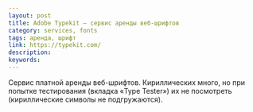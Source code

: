 ```yaml
---
layout: post
title: Adobe Typekit — сервис аренды веб-шрифтов
category: services, fonts
tags: аренда, шрифт
link: https://typekit.com/
description:
keywords:
---
```


<p>Сервис платной аренды веб-шрифтов. Кириллических много, но при попытке тестирования (вкладка «Type Tester») их не посмотреть (кириллические символы не подгружаются).</p>
